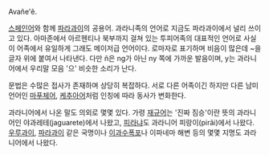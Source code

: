 Avañe'ẽ.  

[스페인어](%EC%8A%A4%ED%8E%98%EC%9D%B8%EC%96%B4.md)와 함께
[파라과이](%ED%8C%8C%EB%9D%BC%EA%B3%BC%EC%9D%B4.md)의 공용어. 과라니족의 언어로 지금도 파라과이에서
널리 쓰이고 있다. 아마존에서 아르헨티나 북부까지 걸쳐 있는 투피어족의 대표적인 언어로 사실 이 어족에서 유일하게 그래도 메이저급 언어이다.
로마자로 표기하며 비음이 많은데 ~을 글자 위에 붙여서 나타낸다. 다만 ñ은 ng가 아닌 ny 쪽에 가까운 발음이며, y는 과라니어에서
우리말 모음 '으' 비슷한 소리가 난다.

문법은 수많은 접사가 존재하며 상당히 복잡하다. 서로 다른 어족이긴 하지만 다른 남미 언어인
[마푸체어](%EB%A7%88%ED%91%B8%EC%B2%B4%EC%96%B4.md),
[케추아어](%EC%BC%80%EC%B6%94%EC%95%84%EC%96%B4.md)처럼 인칭에 따라 동사가 변화한다.

과라니어에서 나온 말도 의외로 몇몇 있다. 가령 [재규어](%EC%9E%AC%EA%B7%9C%EC%96%B4.md)는 '진짜 짐승'이란
뜻의 과라니어인 야과레테(jaguarete)에서 나왔고, [피라냐](%ED%94%BC%EB%9D%BC%EB%83%90.md)도 과라니어
피랑이(pirãi)에서 나왔다. [우루과이](%EC%9A%B0%EB%A3%A8%EA%B3%BC%EC%9D%B4.md),
[파라과이](%ED%8C%8C%EB%9D%BC%EA%B3%BC%EC%9D%B4.md) 같은 국명이나 [이과수폭포](%EC%9D%B4%EA%B3%BC%EC%88%98%20%ED%8F%AD%ED%8F%AC.md)나 이파네마 해변 등의 몇몇 지명도
과라니어에서 나왔다.

